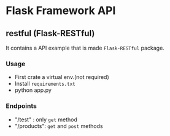 # Flask Framework API

## restful (Flask-RESTful)

It contains a API example that is made `Flask-RESTful` package.

### Usage

- First crate a virtual env.(not required)
- Install `requirements.txt`
- python app.py

### Endpoints

- "/test" : only `get` method
- "/products": `get` and `post` methods
